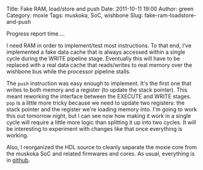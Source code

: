Title: Fake RAM, load/store and push
Date: 2011-10-11 19:00
Author: green
Category: moxie
Tags: muskoka, SoC, wishbone
Slug: fake-ram-loadstore-and-push

Progress report time....

I need RAM in order to implement/test most instructions. To that end,
I've implemented a fake data cache that is always accessed within a
single cycle during the WRITE pipeline stage. Eventually this will have
to be replaced with a real data cache that reads/writes to real memory
over the wishbone bus while the processor pipeline stalls.

The `push` instruction was easy enough to implement. It's the first one
that writes to both memory and a register (to update the stack pointer).
This meant reworking the interface between the EXECUTE and WRITE stages.
`pop` is a little more tricky because we need to update two registers:
the stack pointer and the register we're loading memory into. I'm going
to work this out tomorrow night, but I can see now how making it work in
a single cycle will require a little more logic than splitting it up
into two cycles. It will be interesting to experiment with changes like
that once everything is working.

Also, I reorganized the HDL source to cleanly separate the moxie core
from the muskoka SoC and related firmwares and cores. As usual,
everything is in [github][].

  [github]: http://github.com/atgreen/moxiedev "moxiedev"
